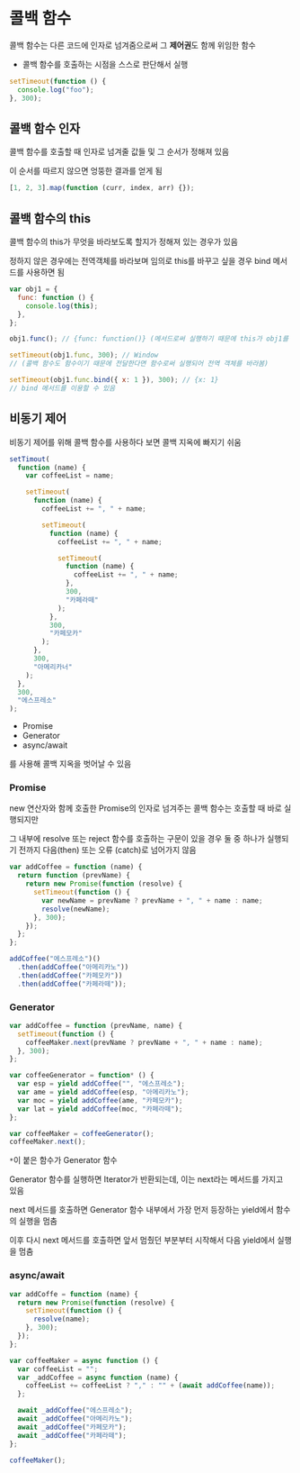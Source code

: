 # 콜백 함수

콜백 함수는 다른 코드에 인자로 넘겨줌으로써 그 **제어권**도 함께 위임한 함수

- 콜백 함수를 호출하는 시점을 스스로 판단해서 실행

```js
setTimeout(function () {
  console.log("foo");
}, 300);
```

## 콜백 함수 인자

콜백 함수를 호출할 때 인자로 넘겨줄 값들 및 그 순서가 정해져 있음

이 순서를 따르지 않으면 엉뚱한 결과를 얻게 됨

```js
[1, 2, 3].map(function (curr, index, arr) {});
```

## 콜백 함수의 this

콜백 함수의 this가 무엇을 바라보도록 할지가 정해져 있는 경우가 있음

정하지 않은 경우에는 전역객체를 바라보며 임의로 this를 바꾸고 싶을 경우 bind 메서드를 사용하면 됨

```js
var obj1 = {
  func: function () {
    console.log(this);
  },
};

obj1.func(); // {func: function()} (메서드로써 실행하기 때문에 this가 obj1를 가르킴)

setTimeout(obj1.func, 300); // Window
// (콜백 함수도 함수이기 때문에 전달한다면 함수로써 실행되어 전역 객체를 바라봄)

setTimeout(obj1.func.bind({ x: 1 }), 300); // {x: 1}
// bind 메서드를 이용할 수 있음
```

## 비동기 제어

비동기 제어를 위해 콜백 함수를 사용하다 보면 콜백 지옥에 빠지기 쉬움

```js
setTimout(
  function (name) {
    var coffeeList = name;

    setTimeout(
      function (name) {
        coffeeList += ", " + name;

        setTimeout(
          function (name) {
            coffeeList += ", " + name;

            setTimeout(
              function (name) {
                coffeeList += ", " + name;
              },
              300,
              "카페라떼"
            );
          },
          300,
          "카페모카"
        );
      },
      300,
      "아메리카너"
    );
  },
  300,
  "에스프레소"
);
```

- Promise
- Generator
- async/await

를 사용해 콜백 지옥을 벗어날 수 있음

### Promise

new 연산자와 함께 호출한 Promise의 인자로 넘겨주는 콜백 함수는 호출할 때 바로 실행되지만

그 내부에 resolve 또는 reject 함수를 호출하는 구문이 있을 경우 둘 중 하나가 실행되기 전까지 다음(then) 또는 오류 (catch)로 넘어가지 않음

```js
var addCoffee = function (name) {
  return function (prevName) {
    return new Promise(function (resolve) {
      setTimeout(function () {
        var newName = prevName ? prevName + ", " + name : name;
        resolve(newName);
      }, 300);
    });
  };
};

addCoffee("에스프레소")()
  .then(addCoffee("아메리카노"))
  .then(addCoffee("카페모카"))
  .then(addCoffee("카페라떼"));
```

### Generator

```js
var addCoffee = function (prevName, name) {
  setTimeout(function () {
    coffeeMaker.next(prevName ? prevName + ", " + name : name);
  }, 300);
};

var coffeeGenerator = function* () {
  var esp = yield addCoffee("", "에스프레소");
  var ame = yield addCoffee(esp, "아메리카노");
  var moc = yield addCoffee(ame, "카페모카");
  var lat = yield addCoffee(moc, "카페라떼");
};

var coffeeMaker = coffeeGenerator();
coffeeMaker.next();
```

`*`이 붙은 함수가 Generator 함수

Generator 함수를 실행하면 Iterator가 반환되는데, 이는 next라는 메서드를 가지고 있음

next 메서드를 호출하면 Generator 함수 내부에서 가장 먼저 등장하는 yield에서 함수의 실행을 멈춤

이후 다시 next 메서드를 호출하면 앞서 멈췄던 부분부터 시작해서 다음 yield에서 실행을 멈춤

### async/await

```js
var addCoffe = function (name) {
  return new Promise(function (resolve) {
    setTimeout(function () {
      resolve(name);
    }, 300);
  });
};

var coffeeMaker = async function () {
  var coffeeList = "";
  var _addCoffee = async function (name) {
    coffeeList += coffeeList ? "," : "" + (await addCoffee(name));
  };

  await _addCoffee("에스프레소");
  await _addCoffee("아메리카노");
  await _addCoffee("카페모카");
  await _addCoffee("카페라떼");
};

coffeeMaker();
```
